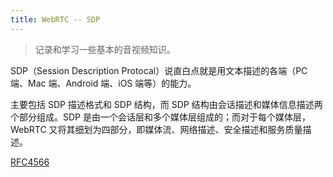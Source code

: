 ```yaml
---
title: WebRTC -- SDP
---
```




> 记录和学习一些基本的音视频知识。

SDP（Session Description Protocal）说直白点就是用文本描述的各端（PC 端、Mac 端、Android 端、iOS 端等）的能力。

主要包括 SDP 描述格式和 SDP 结构，而 SDP 结构由会话描述和媒体信息描述两个部分组成。SDP 是由一个会话层和多个媒体层组成的；而对于每个媒体层，WebRTC 又将其细划为四部分，即媒体流、网络描述、安全描述和服务质量描述。

[RFC4566](https://tools.ietf.org/html/rfc4566#page-24)
